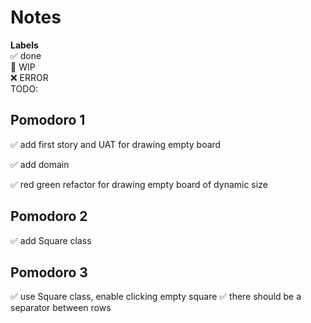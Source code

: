 # Notes

**Labels**  
✅ done  
🚧 WIP  
❌ ERROR  
TODO:

## Pomodoro 1

✅ add first story and UAT for drawing empty board

✅ add domain

✅ red green refactor for drawing empty board of dynamic size

## Pomodoro 2

✅ add Square class

## Pomodoro 3

✅ use Square class, enable clicking empty square
✅ there should be a separator between rows

